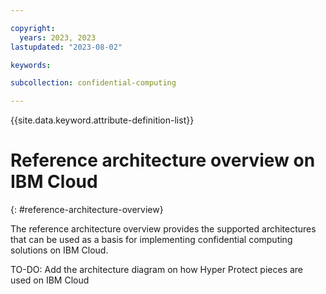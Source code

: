 ```yaml
---

copyright:
  years: 2023, 2023
lastupdated: "2023-08-02"

keywords: 

subcollection: confidential-computing

---
```


{{site.data.keyword.attribute-definition-list}}

# Reference architecture overview on IBM Cloud
{: #reference-architecture-overview}

The reference architecture overview provides the supported architectures that can be used as a basis for implementing confidential computing solutions on IBM Cloud. 



TO-DO: Add the architecture diagram on how Hyper Protect pieces are used on IBM Cloud



